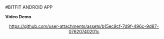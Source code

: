 #BITFIT ANDROID APP



**Video Demo**

<div align="center">
  
  https://github.com/user-attachments/assets/b15ec9cf-7d9f-496c-9d87-07620740201c
</div>
